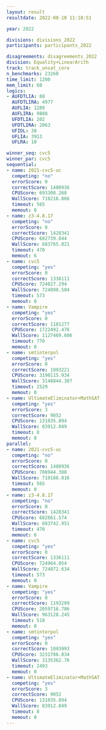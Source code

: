 ```yaml
---
layout: result
resultdate: 2022-08-10 11:18:51

year: 2022

divisions: divisions_2022
participants: participants_2022

disagreements: disagreements_2022
division: Equality+LinearArith
track: track_unsat_core
n_benchmarks: 23260
time_limit: 1200
mem_limit: 60
logics:
- AUFDTLIA: 88
  AUFDTLIRA: 4977
  AUFLIA: 1289
  AUFLIRA: 9888
  UFDTLIA: 202
  UFDTLIRA: 2863
  UFIDL: 30
  UFLIA: 3913
  UFLRA: 10

winner_seq: cvc5
winner_par: cvc5
sequential:
- name: 2021-cvc5-uc
  competing: "no"
  errorScore: 0
  correctScore: 1480936
  CPUScore: 693308.268
  WallScore: 710216.866
  timeout: 565
  memout: 0
- name: z3-4.8.17
  competing: "no"
  errorScore: 0
  correctScore: 1428341
  CPUScore: 682739.844
  WallScore: 683765.021
  timeout: 470
  memout: 6
- name: cvc5
  competing: "yes"
  errorScore: 0
  correctScore: 1336111
  CPUScore: 724827.294
  WallScore: 724898.504
  timeout: 573
  memout: 0
- name: Vampire
  competing: "yes"
  errorScore: 0
  correctScore: 1181277
  CPUScore: 1722492.476
  WallScore: 1127469.606
  timeout: 770
  memout: 0
- name: smtinterpol
  competing: "yes"
  errorScore: 0
  correctScore: 1093221
  CPUScore: 3190115.934
  WallScore: 3148844.307
  timeout: 2529
  memout: 0
- name: UltimateEliminator+MathSAT
  competing: "yes"
  errorScore: 3
  correctScore: 9052
  CPUScore: 131035.894
  WallScore: 83912.049
  timeout: 8
  memout: 0
parallel:
- name: 2021-cvc5-uc
  competing: "no"
  errorScore: 0
  correctScore: 1480936
  CPUScore: 708944.388
  WallScore: 710186.816
  timeout: 565
  memout: 0
- name: z3-4.8.17
  competing: "no"
  errorScore: 0
  correctScore: 1428341
  CPUScore: 682861.574
  WallScore: 683742.951
  timeout: 470
  memout: 6
- name: cvc5
  competing: "yes"
  errorScore: 0
  correctScore: 1336111
  CPUScore: 724964.054
  WallScore: 724872.634
  timeout: 573
  memout: 0
- name: Vampire
  competing: "yes"
  errorScore: 0
  correctScore: 1193299
  CPUScore: 2059716.786
  WallScore: 963128.245
  timeout: 518
  memout: 0
- name: smtinterpol
  competing: "yes"
  errorScore: 0
  correctScore: 1093993
  CPUScore: 3231786.834
  WallScore: 3135362.76
  timeout: 2493
  memout: 0
- name: UltimateEliminator+MathSAT
  competing: "yes"
  errorScore: 3
  correctScore: 9052
  CPUScore: 131035.894
  WallScore: 83912.049
  timeout: 8
  memout: 0
---
```

